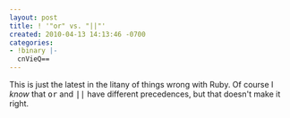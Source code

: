 ```yaml
---
layout: post
title: ! '"or" vs. "||"'
created: 2010-04-13 14:13:46 -0700
categories:
- !binary |-
  cnVieQ==
---
```

This is just the latest in the litany of things wrong with Ruby. Of course I <em>know</em> that <tt>or</tt> and <tt>||</tt> have different precedences, but that doesn't make it right.

